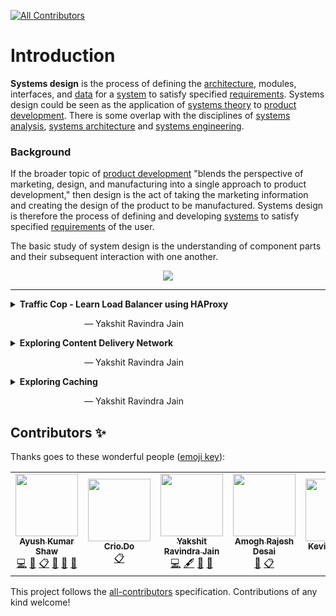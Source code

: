 <!-- ALL-CONTRIBUTORS-BADGE:START - Do not remove or modify this section -->
[![All Contributors](https://img.shields.io/badge/all_contributors-6-orange.svg?style=flat-square)](#contributors-)
<!-- ALL-CONTRIBUTORS-BADGE:END -->

# Introduction

**Systems design** is the process of defining the [architecture](https://en.wikipedia.org/wiki/Systems_architecture), modules, interfaces, and [data](https://en.wikipedia.org/wiki/Data) for a [system](https://en.wikipedia.org/wiki/System) to satisfy specified [requirements](https://en.wikipedia.org/wiki/Requirement). Systems design could be seen as the application of [systems theory](https://en.wikipedia.org/wiki/Systems_theory) to [product development](https://en.wikipedia.org/wiki/Product_development). There is some overlap with the disciplines of [systems analysis](https://en.wikipedia.org/wiki/Systems_analysis), [systems architecture](https://en.wikipedia.org/wiki/Systems_architecture) and [systems engineering](https://en.wikipedia.org/wiki/Systems_engineering).

### Background

If the broader topic of [product development](https://en.wikipedia.org/wiki/Product_development) "blends the perspective of marketing, design, and manufacturing into a single approach to product development," then design is the act of taking the marketing information and creating the design of the product to be manufactured. Systems design is therefore the process of defining and developing [systems](https://en.wikipedia.org/wiki/System) to satisfy specified [requirements](https://en.wikipedia.org/wiki/Requirement) of the user.

The basic study of system design is the understanding of component parts and their subsequent interaction with one another.

<div align = "center">
    <img src = "https://raw.githubusercontent.com/Crio-Bytes/Demo-Repo/master/Maintainer%20Resources/img/micro-bytes-header.png">
</div>

<hr />

<!-- MicroByte Showcase section starts -->

<details>
  <summary><b>Traffic Cop - Learn Load Balancer using HAProxy</b></summary>


  ```
  How does Google manage to respond to our query within seconds? Good question! 
  Most users of the web are unaware of the sheer scale of the search engine 
  responsible for bringing content across the Internet. The boom in the digital 
  revolution has resulted in increased usage of the Internet with Google facing the 
  heat of the increasing demand in terms of million requests per second to serve 
  their loyal customers.

  Sites like Google which bring in high-volume traffic may inadvertently be faced 
  with frequent server upgrades, so that page speed and, in turn, usability, doesn’t 
  suffer for their loyal customers. Often, however, simple hardware upgrades aren’t 
  enough to handle the vast traffic that some sites draw.

  So how do Google ensures that it won’t burst into figurative flames as page visits 
  skyrocket? The concept of Load Balancing comes into picture.

  ```

</details>

&nbsp;&nbsp;&nbsp;&nbsp;&nbsp;&nbsp;&nbsp;&nbsp;&nbsp;&nbsp;&nbsp;&nbsp;&nbsp;&nbsp;&nbsp;&nbsp;&nbsp;&nbsp;&nbsp;&nbsp;&nbsp;&nbsp;&nbsp;&nbsp;&nbsp;&nbsp;&nbsp;&nbsp;&nbsp;&nbsp;— Yakshit Ravindra Jain

<!-- MicroByte Showcase section ends -->

<!-- MicroByte Showcase section starts -->

<details>
  <summary><b>Exploring Content Delivery Network</b></summary>


  ```
  Entertainment content has always had humans hooked from the very beginnings of 
  mankind. We all love to binge watch web series like Breaking Bad, Money Heist, 
  Stranger things, The Boys, Scam 1992 etc on respective platforms like Netflix, 
  Amazon Prime, Sony Liv,etc. Did it ever occured in our mind how the OTT platorm are 
  able to provide their content so blazingly fast without any interruption across the 
  globe ?

  The Internet is a constantly-changing mechanism, and new forms of data and content 
  are constantly being created. Soon after it was made commercially available, the 
  problem of pushing massive amounts of data to the end user as fast as possible had 
  to be solved. **Enter CDNs.**

  ```

</details>

&nbsp;&nbsp;&nbsp;&nbsp;&nbsp;&nbsp;&nbsp;&nbsp;&nbsp;&nbsp;&nbsp;&nbsp;&nbsp;&nbsp;&nbsp;&nbsp;&nbsp;&nbsp;&nbsp;&nbsp;&nbsp;&nbsp;&nbsp;&nbsp;&nbsp;&nbsp;&nbsp;&nbsp;&nbsp;&nbsp;— Yakshit Ravindra Jain

<!-- MicroByte Showcase section ends -->

<!-- MicroByte Showcase section starts -->

<details>
  <summary><b>Exploring Caching</b></summary>


  ```
  When hearing the word **Cache** the first thing that comes into normal people’s 
  mind is money, but what all the Computer Geeks hear and understand is a place where 
  computer stores recently used information.

  To respect the sentiments of the Computer Geeks, let's define it in a standard 
  course of action given below:-

  > *Caching* refers to the use of a faster medium to prevent a slower medium from 
  slowing down the performance of a computer.

  Certain components, like the CPU, have a small amount of physical cache memory 
  built into them so that they can quickly access the information they need, rather 
  than waiting for the information to be sent to them through the busses.

  In this microbyte, we will commence by a small Case Study of Caching in real life 
  so the laymen can relate to it, learn LRU Algorithm through visual representation ( 
  *talk less show more* ) methodology, and explore the application of cache in 
  computer system like Linux Page Cache and DNS Cache. 

  ```

</details>

&nbsp;&nbsp;&nbsp;&nbsp;&nbsp;&nbsp;&nbsp;&nbsp;&nbsp;&nbsp;&nbsp;&nbsp;&nbsp;&nbsp;&nbsp;&nbsp;&nbsp;&nbsp;&nbsp;&nbsp;&nbsp;&nbsp;&nbsp;&nbsp;&nbsp;&nbsp;&nbsp;&nbsp;&nbsp;&nbsp;— Yakshit Ravindra Jain

<!-- MicroByte Showcase section ends -->

## Contributors ✨

Thanks goes to these wonderful people ([emoji key](https://allcontributors.org/docs/en/emoji-key)):

<!-- ALL-CONTRIBUTORS-LIST:START - Do not remove or modify this section -->
<!-- prettier-ignore-start -->
<!-- markdownlint-disable -->

<table>
  <tr>
    <td align="center"><a href="http://ak-shaw-portfolio.netlify.app"><img src="https://avatars0.githubusercontent.com/u/51538194?v=4" width="100px;" alt=""/><br /><sub><b>Ayush Kumar Shaw</b></sub></a><br /><a href="https://github.com/Crio-Bytes/System-Design/commits?author=Ak-Shaw" title="Code">💻</a> <a href="https://github.com/Crio-Bytes/System-Design/commits?author=Ak-Shaw" title="Documentation">📖</a> <a href="#eventOrganizing-Ak-Shaw" title="Event Organizing">📋</a> <a href="#ideas-Ak-Shaw" title="Ideas, Planning, & Feedback">🤔</a> <a href="#maintenance-Ak-Shaw" title="Maintenance">🚧</a> <a href="https://github.com/Crio-Bytes/System-Design/pulls?q=is%3Apr+reviewed-by%3AAk-Shaw" title="Reviewed Pull Requests">👀</a></td>
    <td align="center"><a href="https://crio.do/"><img src="https://avatars0.githubusercontent.com/u/51743602?v=4" width="100px;" alt=""/><br /><sub><b>Crio.Do</b></sub></a><br /><a href="#eventOrganizing-CrioDo" title="Event Organizing">📋</a></td>
    <td align="center"><a href="https://github.com/jnana-cetana"><img src="https://avatars1.githubusercontent.com/u/72009286?v=4" width="100px;" alt=""/><br /><sub><b>Yakshit Ravindra Jain</b></sub></a><br /><a href="https://github.com/Crio-Bytes/System-Design/commits?author=jnana-cetana" title="Code">💻</a> <a href="#content-jnana-cetana" title="Content">🖋</a> <a href="https://github.com/Crio-Bytes/System-Design/commits?author=jnana-cetana" title="Documentation">📖</a> <a href="#ideas-jnana-cetana" title="Ideas, Planning, & Feedback">🤔</a></td>
    <td align="center"><a href="https://github.com/amoghrajesh"><img src="https://avatars2.githubusercontent.com/u/35884252?v=4" width="100px;" alt=""/><br /><sub><b>Amogh Rajesh Desai</b></sub></a><br /><a href="https://github.com/Crio-Bytes/System-Design/pulls?q=is%3Apr+reviewed-by%3Aamoghrajesh" title="Reviewed Pull Requests">👀</a> <a href="#eventOrganizing-amoghrajesh" title="Event Organizing">📋</a></td>
    <td align="center"><a href="https://kevinpaulose05.github.io/"><img src="https://avatars3.githubusercontent.com/u/64629493?v=4" width="100px;" alt=""/><br /><sub><b>Kevin Paulose</b></sub></a><br /><a href="https://github.com/Crio-Bytes/System-Design/pulls?q=is%3Apr+reviewed-by%3AKevinpaulose05" title="Reviewed Pull Requests">👀</a> <a href="#eventOrganizing-Kevinpaulose05" title="Event Organizing">📋</a></td>
    <td align="center"><a href="https://www.youtube.com/channel/UC9eDh5ByrCT2WinIji5Qyig"><img src="https://avatars2.githubusercontent.com/u/62458868?v=4" width="100px;" alt=""/><br /><sub><b>Sudhanshu tiwari</b></sub></a><br /><a href="https://github.com/Crio-Bytes/System-Design/pulls?q=is%3Apr+reviewed-by%3Asudhanshutiwari264" title="Reviewed Pull Requests">👀</a> <a href="#eventOrganizing-sudhanshutiwari264" title="Event Organizing">📋</a></td>
  </tr>
</table>


<!-- markdownlint-enable -->
<!-- prettier-ignore-end -->
<!-- ALL-CONTRIBUTORS-LIST:END -->

This project follows the [all-contributors](https://github.com/all-contributors/all-contributors) specification. Contributions of any kind welcome!